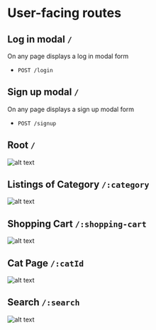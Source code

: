 # User-facing routes
## Log in modal ```/```

On any page displays a log in modal form

* `POST /login`


## Sign up modal ```/```

On any page displays a sign up modal form

* `POST /signup`

## Root ```/```
![alt text](https://github.com/commanderh/catsy/blob/main/diagrams/homepage.png)

## Listings of Category ```/:category```
![alt text](https://github.com/commanderh/catsy/blob/main/diagrams/catdisplay-page.png)

## Shopping Cart ```/:shopping-cart```
![alt text](https://github.com/commanderh/catsy/blob/main/diagrams/homepage.png)

## Cat Page ```/:catId```
![alt text](https://github.com/commanderh/catsy/blob/main/diagrams/shopping-cart.png)


## Search ```/:search```
![alt text](https://github.com/commanderh/catsy/blob/main/diagrams/search-withresults.png)
